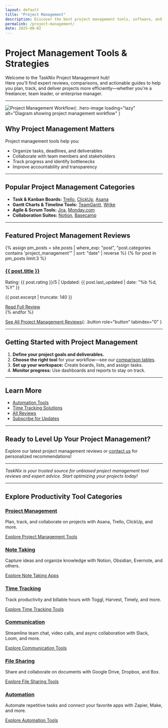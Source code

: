 ```yaml
---
layout: default
title: "Project Management"
description: Discover the best project management tools, software, and strategies. Explore expert reviews, comparisons, and actionable tips for managing projects efficiently.
permalink: /project-management/
date: 2025-08-02
---
```


# Project Management Tools & Strategies

Welcome to the TaskNix Project Management hub!  
Here you'll find expert reviews, comparisons, and actionable guides to help you plan, track, and deliver projects more efficiently—whether you're a freelancer, team leader, or enterprise manager.

---

![Project Management Workflow](/images/project-management-workflow.png){: .hero-image loading="lazy" alt="Diagram showing project management workflow" }

## Why Project Management Matters

Project management tools help you:

- Organize tasks, deadlines, and deliverables
- Collaborate with team members and stakeholders
- Track progress and identify bottlenecks
- Improve accountability and transparency

---

## Popular Project Management Categories

- **Task & Kanban Boards:** [Trello](/reviews/trello-review), [ClickUp](/reviews/clickup-review), [Asana](/asana-review)
- **Gantt Charts & Timeline Tools:** [TeamGantt](/reviews/teamgantt-review), [Wrike](/wrike-review)
- **Agile & Scrum Tools:** [Jira](/jira-review), [Monday.com](/reviews/monday-review)
- **Collaboration Suites:** [Notion](/reviews/notion-review), [Basecamp](/reviews/basecamp-review)

---

## Featured Project Management Reviews

{% assign pm_posts = site.posts | where_exp: "post", "post.categories contains 'project_management'" | sort: "date" | reverse %}
{% for post in pm_posts limit:3 %}
<div class="review-preview">
  <h3><a href="{{ post.url | relative_url }}">{{ post.title }}</a></h3>
  <p class="meta">Rating: {{ post.rating }}/5 | Updated: {{ post.last_updated | date: "%b %d, %Y" }}</p>
  <p>{{ post.excerpt | truncate: 140 }}</p>
  <a href="{{ post.url | relative_url }}" class="button secondary" role="button" tabindex="0" style="margin-top:10px;">Read Full Review</a>
</div>
{% endfor %}

[See All Project Management Reviews](/reviews?category=project_management){: .button role="button" tabindex="0" }

---

## Getting Started with Project Management

1. **Define your project goals and deliverables.**
2. **Choose the right tool** for your workflow—see our [comparison tables](/comparisons).
3. **Set up your workspace:** Create boards, lists, and assign tasks.
4. **Monitor progress:** Use dashboards and reports to stay on track.

---

## Learn More

- [Automation Tools](/automation)
- [Time Tracking Solutions](/time-tracking)
- [All Reviews](/reviews)
- [Subscribe for Updates](/newsletter)

---

## Ready to Level Up Your Project Management?

Explore our latest project management reviews or [contact us](/contact) for personalized recommendations!

---

*TaskNix is your trusted source for unbiased project management tool reviews and expert advice. Start optimizing your projects today!*

---

## Explore Productivity Tool Categories

<div class="category-grid">
  <div class="category-card">
    <h3><a href="/project-management">Project Management</a></h3>
    <p>Plan, track, and collaborate on projects with Asana, Trello, ClickUp, and more.</p>
    <a href="/project-management" class="button secondary" role="button" tabindex="0">Explore Project Management Tools</a>
  </div>
  <div class="category-card">
    <h3><a href="/note-taking">Note Taking</a></h3>
    <p>Capture ideas and organize knowledge with Notion, Obsidian, Evernote, and others.</p>
    <a href="/note-taking" class="button secondary" role="button" tabindex="0">Explore Note Taking Apps</a>
  </div>
  <div class="category-card">
    <h3><a href="/time-tracking">Time Tracking</a></h3>
    <p>Track productivity and billable hours with Toggl, Harvest, Timely, and more.</p>
    <a href="/time-tracking" class="button secondary" role="button" tabindex="0">Explore Time Tracking Tools</a>
  </div>
  <div class="category-card">
    <h3><a href="/communication">Communication</a></h3>
    <p>Streamline team chat, video calls, and async collaboration with Slack, Loom, and more.</p>
    <a href="/communication" class="button secondary" role="button" tabindex="0">Explore Communication Tools</a>
  </div>
  <div class="category-card">
    <h3><a href="/file-sharing">File Sharing</a></h3>
    <p>Share and collaborate on documents with Google Drive, Dropbox, and Box.</p>
    <a href="/file-sharing" class="button secondary" role="button" tabindex="0">Explore File Sharing Tools</a>
  </div>
  <div class="category-card">
    <h3><a href="/automation">Automation</a></h3>
    <p>Automate repetitive tasks and connect your favorite apps with Zapier, Make, and more.</p>
    <a href="/automation" class="button secondary" role="button" tabindex="0">Explore Automation Tools</a>
  </div>
</div>